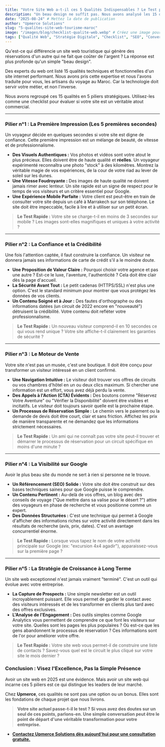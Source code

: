 ```yaml
---
title: "Votre Site Web a-t-il ces 5 Qualités Indispensables ? Le Test pour les Professionnels du Tourisme."
description: "Un beau design ne suffit pas. Nous avons analysé les 15 qualités d'un site web exceptionnel et les avons regroupées en 5 piliers stratégiques pour les acteurs du tourisme au Maroc. Votre site passe-t-il le test ?"
date: "2025-08-24" # Mettez la date de publication
author: "Upmerce Solutions"
slug: "5-qualites-site-web-tourisme-maroc"
image: "/images/blog/checklist-qualite-web.webp" # Créez une image pour cet article
tags: ["Qualité Web", "Stratégie Digitale", "Checklist", "SEO", "Conversion", "Tourisme Maroc"]
---
```


Qu'est-ce qui différencie un site web touristique qui génère des réservations d'un autre qui ne fait que coûter de l'argent ? La réponse est plus profonde qu'un simple "beau design".

Des experts du web ont listé 15 qualités techniques et fonctionnelles d'un site internet performant. Nous avons pris cette expertise et nous l'avons traduite pour vous, les artisans du voyage au Maroc. Car la technologie doit servir votre métier, et non l'inverse.

Nous avons regroupé ces 15 qualités en 5 piliers stratégiques. Utilisez-les comme une checklist pour évaluer si votre site est un véritable atout commercial.



---

### **Pilier n°1 : La Première Impression (Les 5 premières secondes)**

Un voyageur décide en quelques secondes si votre site est digne de confiance. Cette première impression est un mélange de beauté, de vitesse et de professionnalisme.

* **Des Visuels Authentiques :** Vos photos et vidéos sont votre atout le plus précieux. Elles doivent être de haute qualité et **réelles**. Un voyageur expérimenté reconnaîtra une photo "stock" à des kilomètres. Montrez la véritable magie de vos expériences, de la cour de votre riad au lever de soleil sur les dunes.
* **Une Vitesse Foudroyante :** Des images de haute qualité ne doivent jamais rimer avec lenteur. Un site rapide est un signe de respect pour le temps de vos visiteurs et un critère essentiel pour Google.
* **Une Expérience Mobile Parfaite :** Votre client est peut-être en train de consulter votre site depuis un café à Marrakech sur son téléphone. Le site doit être impeccable, facile à lire et à utiliser sur un petit écran.

> **Le Test Rapide :** Votre site se charge-t-il en moins de 3 secondes sur mobile ? Les images sont-elles magnifiques et uniques à votre activité ?

---

### **Pilier n°2 : La Confiance et la Crédibilité**

Une fois l'attention captée, il faut construire la confiance. Un visiteur ne donnera jamais ses informations de carte de crédit s'il a le moindre doute.

* **Une Proposition de Valeur Claire :** Pourquoi choisir votre agence et pas une autre ? Est-ce le luxe, l'aventure, l'authenticité ? Cela doit être clair dès la page d'accueil.
* **La Sécurité Avant Tout :** Le petit cadenas (HTTPS/SSL) n'est plus une option. C'est le standard minimum pour montrer que vous protégez les données de vos clients.
* **Un Contenu Soigné et à Jour :** Des fautes d'orthographe ou des informations datées (un circuit de 2022 encore en "nouveauté") détruisent la crédibilité. Votre contenu doit refléter votre professionnalisme.

> **Le Test Rapide :** Un nouveau visiteur comprend-il en 10 secondes ce qui vous rend unique ? Votre site affiche-t-il clairement les garanties de sécurité ?

---

### **Pilier n°3 : Le Moteur de Vente**

Votre site n'est pas un musée, c'est une boutique. Il doit être conçu pour transformer un visiteur intéressé en un client confirmé.

* **Une Navigation Intuitive :** Le visiteur doit trouver vos offres de circuits ou vos chambres d'hôtel en un ou deux clics maximum. Si chercher une information est un effort, vous avez déjà perdu la vente.
* **Des Appels à l'Action (CTA) Évidents :** Des boutons comme "Réservez Votre Aventure" ou "Vérifier la Disponibilité" doivent être visibles et incitatifs. Le visiteur doit toujours savoir quelle est la prochaine étape.
* **Un Processus de Réservation Simple :** Le chemin vers le paiement ou la demande de devis doit être court, clair et sans friction. Affichez les prix de manière transparente et ne demandez que les informations strictement nécessaires.

> **Le Test Rapide :** Un ami qui ne connaît pas votre site peut-il trouver et démarrer le processus de réservation pour un circuit spécifique en moins d'une minute ?

---

### **Pilier n°4 : La Visibilité sur Google**

Avoir le plus beau site du monde ne sert à rien si personne ne le trouve.

* **Un Référencement (SEO) Solide :** Votre site doit être construit sur des bases techniques saines pour que Google puisse le comprendre.
* **Un Contenu Pertinent :** Au-delà de vos offres, un blog avec des conseils de voyage ("Que mettre dans sa valise pour le désert ?") attire des voyageurs en phase de recherche et vous positionne comme un expert.
* **Des Données Structurées :** C'est une technique qui permet à Google d'afficher des informations riches sur votre activité directement dans les résultats de recherche (avis, prix, dates). C'est un avantage concurrentiel énorme.

> **Le Test Rapide :** Lorsque vous tapez le nom de votre activité principale sur Google (ex: "excursion 4x4 agadir"), apparaissez-vous sur la première page ?

---

### **Pilier n°5 : La Stratégie de Croissance à Long Terme**

Un site web exceptionnel n'est jamais vraiment "terminé". C'est un outil qui évolue avec votre entreprise.

* **La Capture de Prospects :** Une simple newsletter est un outil incroyablement puissant. Elle vous permet de garder le contact avec des visiteurs intéressés et de les transformer en clients plus tard avec des offres exclusives.
* **L'Analyse de l'Engagement :** Des outils simples comme Google Analytics vous permettent de comprendre ce que font les visiteurs sur votre site. Quelles sont les pages les plus populaires ? Où est-ce que les gens abandonnent le processus de réservation ? Ces informations sont de l'or pour améliorer votre offre.

> **Le Test Rapide :** Votre site web vous permet-il de construire une liste de contacts ? Savez-vous quel est le circuit le plus cliqué sur votre site le mois dernier ?

### **Conclusion : Visez l'Excellence, Pas la Simple Présence**

Avoir un site web en 2025 est une évidence. Mais avoir un site web qui incarne ces 5 piliers est ce qui distingue les leaders de leur marché.

Chez **Upmerce**, ces qualités ne sont pas une option ou un bonus. Elles sont les fondations de chaque projet que nous livrons.

> **Votre site actuel passe-t-il le test ? Si vous avez des doutes sur un seul de ces points, parlons-en. Une simple conversation peut être le point de départ d'une véritable transformation pour votre entreprise.**

* [**Contactez Upmerce Solutions dès aujourd'hui pour une consultation gratuite.**](https://www.upmerce.com/fr#contact)